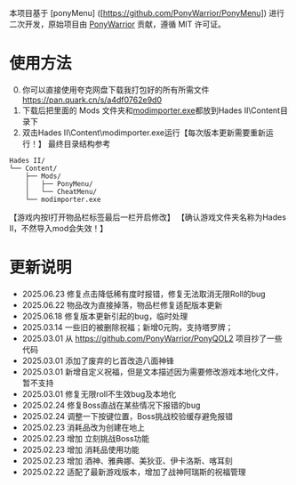 本项目基于 [ponyMenu] ([https://github.com/PonyWarrior/PonyMenu]) 进行二次开发，原始项目由 [PonyWarrior](https://github.com/PonyWarrior) 贡献，遵循 MIT 许可证。

# 使用方法
0. 你可以直接使用夸克网盘下载我打包好的所有所需文件 https://pan.quark.cn/s/a4df0762e9d0 
1. 下载后把里面的 Mods 文件夹和[modimporter.exe](https://github.com/SGG-Modding/sgg-mod-modimporter/releases/latest/download/modimporter-windows.zip)都放到Hades II\Content目录下
2. 双击Hades II\Content\modimporter.exe运行【每次版本更新需要重新运行！】
最终目录结构参考
```
Hades II/
└── Content/
    ├── Mods/
    │   ├── PonyMenu/
    │   └── CheatMenu/
    └── modimporter.exe
```
【游戏内按I打开物品栏标签最后一栏开启修改】
【确认游戏文件夹名称为Hades II，不然导入mod会失效！】

# 更新说明
- 2025.06.23 修复点击降低稀有度时报错，修复无法取消无限Roll的bug
- 2025.06.22 物品改为直接掉落，物品栏修复适配版本更新
- 2025.06.18 修复版本更新引起的bug，临时处理
- 2025.03.14 一些旧的被删除祝福；新增0元购，支持塔罗牌；
- 2025.03.01 从 https://github.com/PonyWarrior/PonyQOL2 项目抄了一些代码
- 2025.03.01 添加了废弃的匕首改造八面神锋
- 2025.03.01 新增自定义祝福，但是文本描述因为需要修改游戏本地化文件，暂不支持
- 2025.03.01 修复无限roll不生效bug及本地化
- 2025.02.24 修复Boss直战在某些情况下报错的bug
- 2025.02.24 调整一下按键位置，Boss挑战校验缓存避免报错
- 2025.02.23 消耗品改为创建在地上
- 2025.02.23 增加 立刻挑战Boss功能
- 2025.02.23 增加 消耗品使用功能
- 2025.02.23 增加 酒神、雅典娜、美狄亚、伊卡洛斯、喀耳刻
- 2025.02.22 适配了最新游戏版本，增加了战神阿瑞斯的祝福管理 
